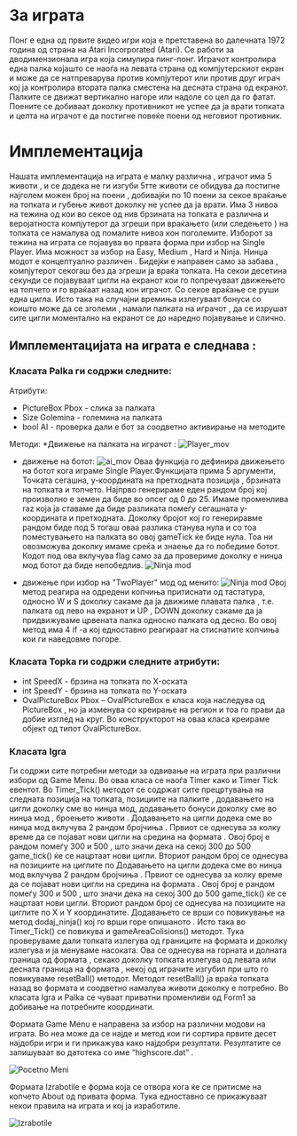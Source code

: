 # За играта
Понг е една од првите видео игри која е претставена во далечната 1972 година од страна на Atari Incorporated (Atari). Се работи за дводимензионала игра која симулира пинг-понг. Играчот контролира една палка којашто се наоѓа на левата страна од компјутерскиот екран и може да се натпреварува против компјутерот или против друг играч кој ја контролира втората палка сместена на десната страна од екранот. Палките се движат вертикално нагоре или надоле со цел да го фатат. Поените се добиваат доколку противникот не успее да ја врати топката и целта на играчот е да постигне повеќе поени од неговиот противник. 
# Имплементација
Нашата имплементација на играта е малку различна , играчот има 5 животи , и се додека не ги изгуби 5тте животи се обидува да постигне најголем можен број на поени , добивајќи по 10 поени за секое враќање на топката и губење живот доколку не успее да ја врати. Има 3 нивоа на тежина од кои во секое од нив брзината на топката е различна и веројатноста компјутерот да згреши при враќањето (или следењето ) на топката се намалува од помалите нивоа кон поголемите. Изборот за тежина на играта се појавува во првата форма при избор на Single Player. Има можност за избор на Easy, Medium , Hard и Ninja.
Нинџа модот е концептуално различен . Бидејќи е направен само за забава , компјутерот секогаш без да згреши ја враќа топката. На секои десетина секунди се појавуваат цигли на екранот кои го попречуваат движењето на топчето и го враќаат назад кон играчот. Со секое враќање се руши една цигла. Исто така на случајни времиња излегуваат бонуси со коишто може да се зголеми , намали палката на играчот , да се изрушат сите цигли моментално на екранот се до наредно појавување и слично.

## Имплементацијата на играта е следнава :

### Класата Palka ги содржи следните:
 Атрибути:
* PictureBox Pbox - слика за палката
* Size Golemina - големина на палката
* bool AI - проверка дали е бот за соодветно активирање на методите 

Методи:
*Движење на палката на играчот : ![Player_mov](http://s15.postimg.org/oysum2cnf/Player_Movement.png)   
- движење на ботот: 
![ai_mov](http://s16.postimg.org/vnal05lz9/ai_Movement.png)
 Оваа функција го дефинира движењето на ботот кога играме Single Player.Функцијата прима 5 аргументи, Точката сегашна, у-координата на претходната позиција , брзината на топката и топчето. Најпрво генерираме еден рандом број кој произволно е земен да биде во опсег од 0 до 25. Имаме променлива raz која ја ставаме да биде разликата помеѓу сегашната у-координата и претходната. Доколку бројот кој го генериравме рандом биде под 5 тогаш оваа разлика станува нула и со тоа поместувањето на палката во овој gameTick ќе биде нула. Тоа ни овозможува доколку имаме среќа и знаење да го победиме ботот. Кодот под ова вклучува flag само за да провериме доколку е нинџа мод  ботот да биде непобедлив.
![Ninja mod](http://s1.postimg.org/l9toy8fr3/pivo.png)

     
 - движење при избор на "TwoPlayer" мод од менито:
![Ninja mod](http://s9.postimg.org/plwhu97db/Player2.png)
 Овој метод реагира на одредени копчиња притиснати од тастатура, односно W и S доколку сакаме да ја движиме плавата палка , т.е. палката од лево на екранот и  UP , DOWN доколку сакаме да ја придвижуваме црвената палка односно палката од десно. Во овој метод има 4 if -a кој едноставно реагираат на стиснатите копчиња кои ги наведовме погоре.

### Класата Topka ги содржи следните атрибути:
* int SpeedX - брзина на топката по X-оската
* int SpeedY - брзина на топката по Y-оската
* OvalPictureBox Pbox – OvalPictureBox e класа која наследува од  PictureBox  , но ја изменува со креирање на регион и тоа го прави да добие изглед на круг.
Во конструкторот на оваа класа креираме објект од типот OvalPictureBox.

### Класата Igra 
Ги содржи сите потребни методи за одвивање на играта при различни избори од Game Menu. 
Во оваа класа се наоѓа Timer како и Timer Tick евентот. Во Timer_Tick() методот се содржат сите прецртувања на следната позиција на топката, позициите на палките , додавањето на цигли доколку сме во нинџа мод, додавањето бонуси доколку сме во нинџа мод , броењето животи  . Додавањето на цигли додека сме во нинџа мод вклучува 2 рандом бројчиња . Првиот се однесува за колку време да се појават нови цигли на средина на формата . Овој број е рандом помеѓу 300 и 500 , што значи дека на секој 300 до 500 game_tick() ќе се нацртаат нови цигли. Вториот рандом број се однесува на позициите на циглите по Додавањето на цигли додека сме во нинџа мод вклучува 2 рандом бројчиња . Првиот се однесува за колку време да се појават нови цигли на средина на формата . Овој број е рандом помеѓу 300 и 500 , што значи дека на секој 300 до 500 game_tick() ќе се нацртаат нови цигли. Вториот рандом број се однесува на позициите на циглите по X и Y координатите. Додавањето се врши со повикување на метод dodaj_ninja() кој го врши горе опишаното . Исто така во Timer_Tick() се повикува и gameAreaColisions() методот. Тука проверуваме дали топката излегува од границите на формата и доколку излегува и ја менуваме насоката. Ова се однесува на горната и долната граница од формата , секако доколку топката излегува од левата или десната граница на формата , некој од играчите изгубил при што го повикуваме resetBall() методот. Методот resetBall() ја враќа топката назад во формата и соодветно намалува животи доколку е потребно.
Во класата Igra и Palka се чуваат приватни променливи од Form1 за добивање на потребните координати.

Формата Game Menu е направена за избор на различни модови на играта. Во неа може да се најде и метод кои ги сортира првите десет најдобри игри и ги прикажува како најдобри резултати. Резултатите се запишуваат во датотека со име “highscore.dat” .

![Pocetno Meni](http://s2.postimg.org/othib0js9/Screenshot_1.png)

Формата Izrabotile е форма која се отвора кога ќе се притисме на копчето About  од привата форма. Тука едноставно се прикажуваат некои правила на играта и кој ја изработиле.

![Izrabotile](http://s23.postimg.org/wypl7p0fv/Izrabotile.png)
